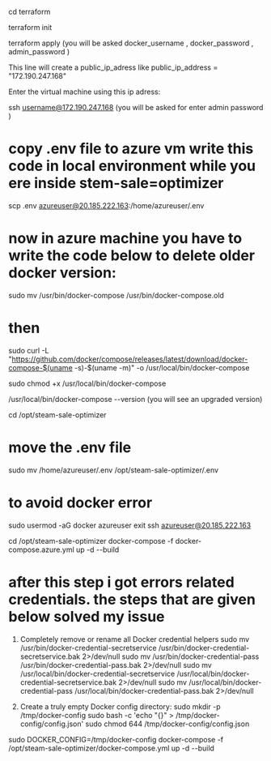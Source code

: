 

cd terraform

terraform init

terraform apply (you will be asked docker_username , docker_password , admin_password )

This line will create a public_ip_adress like public_ip_address = "172.190.247.168" 

Enter the virtual machine using this ip adress: 


ssh username@172.190.247.168 (you will be asked for enter admin password )

# copy .env file to azure vm write this code in local environment while you ere inside stem-sale=optimizer

scp .env azureuser@20.185.222.163:/home/azureuser/.env

# now in azure machine you have to write the code below to delete older docker version:

 sudo mv /usr/bin/docker-compose /usr/bin/docker-compose.old

# then

 sudo curl -L "https://github.com/docker/compose/releases/latest/download/docker-compose-$(uname -s)-$(uname -m)" -o /usr/local/bin/docker-compose

sudo chmod +x /usr/local/bin/docker-compose

 /usr/local/bin/docker-compose --version (you will see an upgraded version)

 cd /opt/steam-sale-optimizer

# move the .env file 

sudo mv /home/azureuser/.env /opt/steam-sale-optimizer/.env

# to avoid docker error
sudo usermod -aG docker azureuser
exit
ssh azureuser@20.185.222.163

cd /opt/steam-sale-optimizer
docker-compose -f docker-compose.azure.yml up -d --build
# after this step i got errors related credentials. the steps that are given below solved my issue


1. Completely remove or rename all Docker credential helpers
sudo mv /usr/bin/docker-credential-secretservice /usr/bin/docker-credential-secretservice.bak 2>/dev/null
sudo mv /usr/bin/docker-credential-pass /usr/bin/docker-credential-pass.bak 2>/dev/null
sudo mv /usr/local/bin/docker-credential-secretservice /usr/local/bin/docker-credential-secretservice.bak 2>/dev/null
sudo mv /usr/local/bin/docker-credential-pass /usr/local/bin/docker-credential-pass.bak 2>/dev/null

2. Create a truly empty Docker config directory:
sudo mkdir -p /tmp/docker-config
sudo bash -c 'echo "{}" > /tmp/docker-config/config.json'
sudo chmod 644 /tmp/docker-config/config.json

sudo DOCKER_CONFIG=/tmp/docker-config docker-compose -f /opt/steam-sale-optimizer/docker-compose.yml up -d --build


